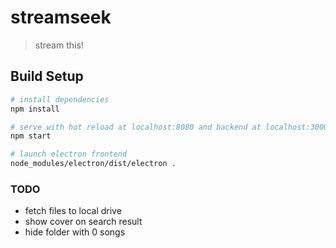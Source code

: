 # streamseek

> stream this!

## Build Setup

``` bash
# install dependencies
npm install

# serve with hot reload at localhost:8080 and backend at localhost:3000
npm start

# launch electron frontend
node_modules/electron/dist/electron .
```

### TODO
 - fetch files to local drive
 - show cover on search result
 - hide folder with 0 songs
